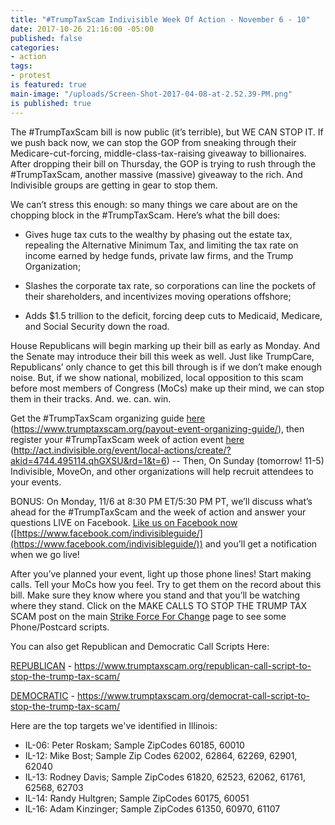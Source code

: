 ```yaml
---
title: "#TrumpTaxScam Indivisible Week Of Action - November 6 - 10"
date: 2017-10-26 21:16:00 -05:00
published: false
categories:
- action
tags:
- protest
is featured: true
main-image: "/uploads/Screen-Shot-2017-04-08-at-2.52.39-PM.png"
is published: true
---
```


The #TrumpTaxScam bill is now public (it’s terrible), but WE CAN STOP IT. If we push back now, we can stop the GOP from sneaking through their Medicare-cut-forcing, middle-class-tax-raising giveaway to billionaires. After dropping their bill on Thursday, the GOP is trying to rush through the #TrumpTaxScam, another massive (massive) giveaway to the rich. And Indivisible groups are getting in gear to stop them.

We can’t stress this enough: so many things we care about are on the chopping block in the #TrumpTaxScam. Here’s what the bill does: 

* Gives huge tax cuts to the wealthy by phasing out the estate tax, repealing the Alternative Minimum Tax, and limiting the tax rate on income earned by hedge funds, private law firms, and the Trump Organization;

* Slashes the corporate tax rate, so corporations can line the pockets of their shareholders, and incentivizes moving operations offshore;

* Adds $1.5 trillion to the deficit, forcing deep cuts to Medicaid, Medicare, and Social Security down the road.

House Republicans will begin marking up their bill as early as Monday. And the Senate may introduce their bill this week as well. Just like TrumpCare, Republicans’ only chance to get this bill through is if we don’t make enough noise. But, if we show national, mobilized, local opposition to this scam before most members of Congress (MoCs) make up their mind, we can stop them in their tracks. And. we. can. win.

Get the #TrumpTaxScam organizing guide [here](https://www.trumptaxscam.org/payout-event-organizing-guide/) (https://www.trumptaxscam.org/payout-event-organizing-guide/), then register your #TrumpTaxScam week of action event [here](http://act.indivisible.org/event/local-actions/create/?akid=4744.495114.qhGXSU&rd=1&t=6) (http://act.indivisible.org/event/local-actions/create/?akid=4744.495114.qhGXSU&rd=1&t=6) -- Then, On Sunday (tomorrow! 11-5) Indivisible, MoveOn, and other organizations will help recruit attendees to your events. 

BONUS: On Monday, 11/6 at 8:30 PM ET/5:30 PM PT, we’ll discuss what’s ahead for the #TrumpTaxScam and the week of action and answer your questions LIVE on Facebook. [Like us on Facebook now](https://www.facebook.com/indivisibleguide/) ([https://www.facebook.com/indivisibleguide/](https://www.facebook.com/indivisibleguide/)) and you’ll get a notification when we go live! 

After you’ve planned your event, light up those phone lines! Start making calls. Tell your MoCs how you feel. Try to get them on the record about this bill. Make sure they know where you stand and that you’ll be watching where they stand. Click on the MAKE CALLS TO STOP THE TRUMP TAX SCAM post on the main [Strike Force For Change](http://strikeforceforchange.com) page to see some Phone/Postcard scripts. 

You can also get Republican and Democratic Call Scripts Here:

[REPUBLICAN](https://www.trumptaxscam.org/republican-call-script-to-stop-the-trump-tax-scam/) - https://www.trumptaxscam.org/republican-call-script-to-stop-the-trump-tax-scam/

[DEMOCRATIC](https://www.trumptaxscam.org/democrat-call-script-to-stop-the-trump-tax-scam/) - https://www.trumptaxscam.org/democrat-call-script-to-stop-the-trump-tax-scam/ 

Here are the top targets we've identified in Illinois: 

* IL-06: Peter Roskam; Sample ZipCodes 60185, 60010
* IL-12: Mike Bost; Sample Zip Codes 62002, 62864, 62269, 62901, 62040
* IL-13: Rodney Davis; Sample ZipCodes 61820, 62523, 62062, 61761, 62568, 62703
* IL-14: Randy Hultgren; Sample ZipCodes 60175, 60051
* IL-16: Adam Kinzinger; Sample ZipCodes 61350, 60970, 61107

